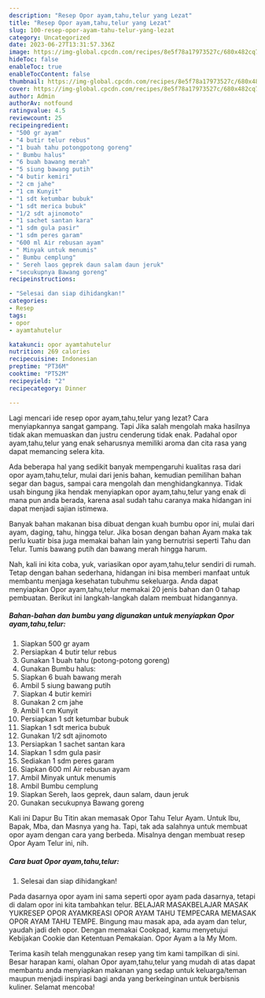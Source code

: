```yaml
---
description: "Resep Opor ayam,tahu,telur yang Lezat"
title: "Resep Opor ayam,tahu,telur yang Lezat"
slug: 100-resep-opor-ayam-tahu-telur-yang-lezat
category: Uncategorized
date: 2023-06-27T13:31:57.336Z
image: https://img-global.cpcdn.com/recipes/8e5f78a17973527c/680x482cq70/opor-ayamtahutelur-foto-resep-utama.jpg
hideToc: false
enableToc: true
enableTocContent: false
thumbnail: https://img-global.cpcdn.com/recipes/8e5f78a17973527c/680x482cq70/opor-ayamtahutelur-foto-resep-utama.jpg
cover: https://img-global.cpcdn.com/recipes/8e5f78a17973527c/680x482cq70/opor-ayamtahutelur-foto-resep-utama.jpg
author: Admin
authorAv: notfound
ratingvalue: 4.5
reviewcount: 25
recipeingredient:
- "500 gr ayam"
- "4 butir telur rebus"
- "1 buah tahu potongpotong goreng"
- " Bumbu halus"
- "6 buah bawang merah"
- "5 siung bawang putih"
- "4 butir kemiri"
- "2 cm jahe"
- "1 cm Kunyit"
- "1 sdt ketumbar bubuk"
- "1 sdt merica bubuk"
- "1/2 sdt ajinomoto"
- "1 sachet santan kara"
- "1 sdm gula pasir"
- "1 sdm peres garam"
- "600 ml Air rebusan ayam"
- " Minyak untuk menumis"
- " Bumbu cemplung"
- " Sereh laos geprek daun salam daun jeruk"
- "secukupnya Bawang goreng"
recipeinstructions:

- "Selesai dan siap dihidangkan!"
categories:
- Resep
tags:
- opor
- ayamtahutelur

katakunci: opor ayamtahutelur 
nutrition: 269 calories
recipecuisine: Indonesian
preptime: "PT36M"
cooktime: "PT52M"
recipeyield: "2"
recipecategory: Dinner

---
```



Lagi mencari ide resep opor ayam,tahu,telur yang lezat? Cara menyiapkannya sangat gampang. Tapi Jika salah mengolah maka hasilnya tidak akan memuaskan dan justru cenderung tidak enak. Padahal opor ayam,tahu,telur yang enak seharusnya memiliki aroma dan cita rasa yang dapat memancing selera kita.


Ada beberapa hal yang sedikit banyak mempengaruhi kualitas rasa dari opor ayam,tahu,telur, mulai dari jenis bahan, kemudian pemilihan bahan segar dan bagus, sampai cara mengolah dan menghidangkannya. Tidak usah bingung jika hendak menyiapkan opor ayam,tahu,telur yang enak di mana pun anda berada, karena asal sudah tahu caranya maka hidangan ini dapat menjadi sajian istimewa.

Banyak bahan makanan bisa dibuat dengan kuah bumbu opor ini, mulai dari ayam, daging, tahu, hingga telur. Jika bosan dengan bahan Ayam maka tak perlu kuatir bisa juga memakai bahan lain yang bernutrisi seperti Tahu dan Telur. Tumis bawang putih dan bawang merah hingga harum.


Nah, kali ini kita coba, yuk, variasikan opor ayam,tahu,telur sendiri di rumah. Tetap dengan bahan sederhana, hidangan ini bisa memberi manfaat untuk membantu menjaga kesehatan tubuhmu sekeluarga. Anda dapat menyiapkan Opor ayam,tahu,telur memakai 20 jenis bahan dan 0 tahap pembuatan. Berikut ini langkah-langkah dalam membuat hidangannya.

<!--inarticleads1-->

##### Bahan-bahan dan bumbu yang digunakan untuk menyiapkan Opor ayam,tahu,telur:

1. Siapkan 500 gr ayam
1. Persiapkan 4 butir telur rebus
1. Gunakan 1 buah tahu (potong-potong goreng)
1. Gunakan  Bumbu halus:
1. Siapkan 6 buah bawang merah
1. Ambil 5 siung bawang putih
1. Siapkan 4 butir kemiri
1. Gunakan 2 cm jahe
1. Ambil 1 cm Kunyit
1. Persiapkan 1 sdt ketumbar bubuk
1. Siapkan 1 sdt merica bubuk
1. Gunakan 1/2 sdt ajinomoto
1. Persiapkan 1 sachet santan kara
1. Siapkan 1 sdm gula pasir
1. Sediakan 1 sdm peres garam
1. Siapkan 600 ml Air rebusan ayam
1. Ambil  Minyak untuk menumis
1. Ambil  Bumbu cemplung
1. Siapkan  Sereh, laos geprek, daun salam, daun jeruk
1. Gunakan secukupnya Bawang goreng


Kali ini Dapur Bu Titin akan memasak Opor Tahu Telur Ayam. Untuk Ibu, Bapak, Mba, dan Masnya yang ha. Tapi, tak ada salahnya untuk membuat opor ayam dengan cara yang berbeda. Misalnya dengan membuat resep Opor Ayam Telur ini, nih. 

<!--inarticleads2-->

##### Cara buat Opor ayam,tahu,telur:


1. Selesai dan siap dihidangkan!

Pada dasarnya opor ayam ini sama seperti opor ayam pada dasarnya, tetapi di dalam opor ini kita tambahkan telur. BELAJAR MASAKBELAJAR MASAK YUKRESEP OPOR AYAMKREASI OPOR AYAM TAHU TEMPECARA MEMASAK OPOR AYAM TAHU TEMPE. Bingung mau masak apa, ada ayam dan telur, yaudah jadi deh opor. Dengan memakai Cookpad, kamu menyetujui Kebijakan Cookie dan Ketentuan Pemakaian. Opor Ayam a la My Mom. 

Terima kasih telah menggunakan resep yang tim kami tampilkan di sini. Besar harapan kami, olahan Opor ayam,tahu,telur yang mudah di atas dapat membantu anda menyiapkan makanan yang sedap untuk keluarga/teman maupun menjadi inspirasi bagi anda yang berkeinginan untuk berbisnis kuliner. Selamat mencoba!
